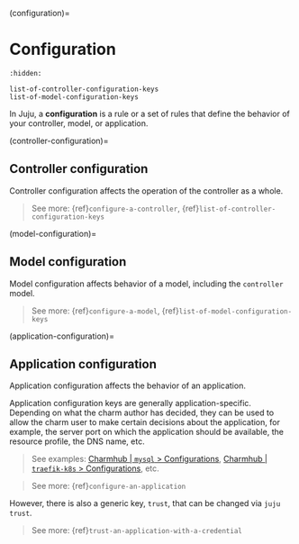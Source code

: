 (configuration)=
# Configuration

```{toctree}
:hidden:

list-of-controller-configuration-keys
list-of-model-configuration-keys
```


In Juju, a **configuration** is a rule or a set of rules that define the behavior of your controller, model, or application.

(controller-configuration)=
## Controller configuration

Controller configuration affects the operation of the controller as a whole.  

> See more:  {ref}`configure-a-controller`, {ref}`list-of-controller-configuration-keys`

(model-configuration)=
## Model configuration

Model configuration affects behavior of a model, including the `controller` model.
> See more: {ref}`configure-a-model`, {ref}`list-of-model-configuration-keys`  

(application-configuration)=
## Application configuration

Application configuration affects the behavior of an application. 

Application configuration keys are generally application-specific. Depending on what the charm author has decided, they can be used to allow the charm user to make certain decisions about the application, for example, the server port on which the  application should be available, the resource profile, the DNS name, etc. 

> See examples: [Charmhub | `mysql` > Configurations](https://charmhub.io/mysql/configure#cluster-name), [Charmhub | `traefik-k8s` > Configurations](https://charmhub.io/traefik-k8s/configure), etc. 

> See more: {ref}`configure-an-application`

However, there is also a generic key, `trust`, that can be changed via `juju trust`. 

> See more: {ref}`trust-an-application-with-a-credential`


<!-- Heather and I decided to include `trust` under application configuration keys because, if you run, e.g., `$ juju config juju-qa-test`, you'll find something like:

```
$ juju config juju-qa-test
application: juju-qa-test
application-config:
  trust:
```

with `trust` being listed there (even if it's not in the config of the charm). 
-->
